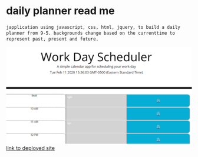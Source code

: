 # daily planner read me

    japplication using javascript, css, html, jquery, to build a daily planner from 9-5. backgrounds change based on the currenttime to represent past, present and future. 

![image of deployed application](./assets/images/calendar.PNG)  
[link to deployed site](https://adriana-didden.github.io/Daily-Planner/)